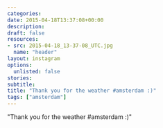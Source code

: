 ```yaml
---
categories:
date: 2015-04-18T13:37:08+00:00
description:
draft: false
resources:
- src: 2015-04-18_13-37-08_UTC.jpg
  name: "header"
layout: instagram
options:
  unlisted: false
stories:
subtitle:
title: "Thank you for the weather #amsterdam :)"
tags: ["amsterdam"]
---
```


"Thank you for the weather #amsterdam :)"
